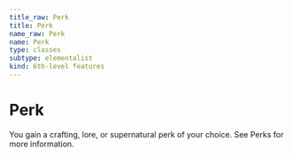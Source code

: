 ```yaml
---
title_raw: Perk
title: Perk
name_raw: Perk
name: Perk
type: classes
subtype: elementalist
kind: 6th-level features
---
```


# Perk

You gain a crafting, lore, or supernatural perk of your choice. See Perks for more information.
